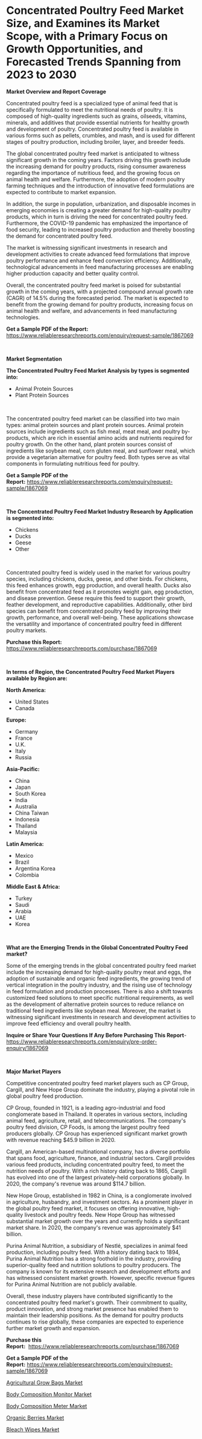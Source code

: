 <p><h1>Concentrated Poultry Feed Market Size, and Examines its Market Scope, with a Primary Focus on Growth Opportunities, and Forecasted Trends Spanning from 2023 to 2030</h1></p><p><strong>Market Overview and Report Coverage</strong></p>
<p><p>Concentrated poultry feed is a specialized type of animal feed that is specifically formulated to meet the nutritional needs of poultry. It is composed of high-quality ingredients such as grains, oilseeds, vitamins, minerals, and additives that provide essential nutrients for healthy growth and development of poultry. Concentrated poultry feed is available in various forms such as pellets, crumbles, and mash, and is used for different stages of poultry production, including broiler, layer, and breeder feeds.</p><p>The global concentrated poultry feed market is anticipated to witness significant growth in the coming years. Factors driving this growth include the increasing demand for poultry products, rising consumer awareness regarding the importance of nutritious feed, and the growing focus on animal health and welfare. Furthermore, the adoption of modern poultry farming techniques and the introduction of innovative feed formulations are expected to contribute to market expansion.</p><p>In addition, the surge in population, urbanization, and disposable incomes in emerging economies is creating a greater demand for high-quality poultry products, which in turn is driving the need for concentrated poultry feed. Furthermore, the COVID-19 pandemic has emphasized the importance of food security, leading to increased poultry production and thereby boosting the demand for concentrated poultry feed.</p><p>The market is witnessing significant investments in research and development activities to create advanced feed formulations that improve poultry performance and enhance feed conversion efficiency. Additionally, technological advancements in feed manufacturing processes are enabling higher production capacity and better quality control.</p><p>Overall, the concentrated poultry feed market is poised for substantial growth in the coming years, with a projected compound annual growth rate (CAGR) of 14.5% during the forecasted period. The market is expected to benefit from the growing demand for poultry products, increasing focus on animal health and welfare, and advancements in feed manufacturing technologies.</p></p>
<p><strong>Get a Sample PDF of the Report:</strong> <a href="https://www.reliableresearchreports.com/enquiry/request-sample/1867069">https://www.reliableresearchreports.com/enquiry/request-sample/1867069</a></p>
<p>&nbsp;</p>
<p><strong>Market Segmentation</strong></p>
<p><strong>The Concentrated Poultry Feed Market Analysis by types is segmented into:</strong></p>
<p><ul><li>Animal Protein Sources</li><li>Plant Protein Sources</li></ul></p>
<p>&nbsp;</p>
<p><p>The concentrated poultry feed market can be classified into two main types: animal protein sources and plant protein sources. Animal protein sources include ingredients such as fish meal, meat meal, and poultry by-products, which are rich in essential amino acids and nutrients required for poultry growth. On the other hand, plant protein sources consist of ingredients like soybean meal, corn gluten meal, and sunflower meal, which provide a vegetarian alternative for poultry feed. Both types serve as vital components in formulating nutritious feed for poultry.</p></p>
<p><strong>Get a Sample PDF of the Report:</strong>&nbsp;<a href="https://www.reliableresearchreports.com/enquiry/request-sample/1867069">https://www.reliableresearchreports.com/enquiry/request-sample/1867069</a></p>
<p>&nbsp;</p>
<p><strong>The Concentrated Poultry Feed Market Industry Research by Application is segmented into:</strong></p>
<p><ul><li>Chickens</li><li>Ducks</li><li>Geese</li><li>Other</li></ul></p>
<p>&nbsp;</p>
<p><p>Concentrated poultry feed is widely used in the market for various poultry species, including chickens, ducks, geese, and other birds. For chickens, this feed enhances growth, egg production, and overall health. Ducks also benefit from concentrated feed as it promotes weight gain, egg production, and disease prevention. Geese require this feed to support their growth, feather development, and reproductive capabilities. Additionally, other bird species can benefit from concentrated poultry feed by improving their growth, performance, and overall well-being. These applications showcase the versatility and importance of concentrated poultry feed in different poultry markets.</p></p>
<p><strong>Purchase this Report:</strong>&nbsp; <a href="https://www.reliableresearchreports.com/purchase/1867069">https://www.reliableresearchreports.com/purchase/1867069</a></p>
<p>&nbsp;</p>
<p><strong>In terms of Region, the Concentrated Poultry Feed Market Players available by Region are:</strong></p>
<p>
    <p> <strong> North America: </strong>
        <ul>
            <li>United States</li>
            <li>Canada</li>
        </ul>
        </p> 
    <p> <strong> Europe: </strong>
        <ul>
            <li>Germany</li>
            <li>France</li>
            <li>U.K.</li>
            <li>Italy</li>
            <li>Russia</li>
        </ul>
        </p> 
    <p> <strong> Asia-Pacific: </strong>
        <ul>
            <li>China</li>
            <li>Japan</li>
            <li>South Korea</li>
            <li>India</li>
            <li>Australia</li>
            <li>China Taiwan</li>
            <li>Indonesia</li>
            <li>Thailand</li>
            <li>Malaysia</li>
        </ul>
        </p> 
    <p> <strong> Latin America: </strong>
        <ul>
            <li>Mexico</li>
            <li>Brazil</li>
            <li>Argentina Korea</li>
            <li>Colombia</li>
        </ul>
        </p> 
    <p> <strong> Middle East & Africa: </strong>
        <ul>
            <li>Turkey</li>
            <li>Saudi</li>
            <li>Arabia</li>
            <li>UAE</li>
            <li>Korea</li>
        </ul>
    </p>
    </p>
<p>&nbsp;</p>
<p><strong>What are the Emerging Trends in the Global Concentrated Poultry Feed market?</strong></p>
<p><p>Some of the emerging trends in the global concentrated poultry feed market include the increasing demand for high-quality poultry meat and eggs, the adoption of sustainable and organic feed ingredients, the growing trend of vertical integration in the poultry industry, and the rising use of technology in feed formulation and production processes. There is also a shift towards customized feed solutions to meet specific nutritional requirements, as well as the development of alternative protein sources to reduce reliance on traditional feed ingredients like soybean meal. Moreover, the market is witnessing significant investments in research and development activities to improve feed efficiency and overall poultry health.</p></p>
<p><strong>Inquire or Share Your Questions If Any Before Purchasing This Report</strong>- <a href="https://www.reliableresearchreports.com/enquiry/pre-order-enquiry/1867069">https://www.reliableresearchreports.com/enquiry/pre-order-enquiry/1867069</a></p>
<p>&nbsp;</p>
<p><strong>Major Market Players</strong></p>
<p><p>Competitive concentrated poultry feed market players such as CP Group, Cargill, and New Hope Group dominate the industry, playing a pivotal role in global poultry feed production.</p><p>CP Group, founded in 1921, is a leading agro-industrial and food conglomerate based in Thailand. It operates in various sectors, including animal feed, agriculture, retail, and telecommunications. The company's poultry feed division, CP Foods, is among the largest poultry feed producers globally. CP Group has experienced significant market growth with revenue reaching $45.9 billion in 2020.</p><p>Cargill, an American-based multinational company, has a diverse portfolio that spans food, agriculture, finance, and industrial sectors. Cargill provides various feed products, including concentrated poultry feed, to meet the nutrition needs of poultry. With a rich history dating back to 1865, Cargill has evolved into one of the largest privately-held corporations globally. In 2020, the company's revenue was around $114.7 billion.</p><p>New Hope Group, established in 1982 in China, is a conglomerate involved in agriculture, husbandry, and investment sectors. As a prominent player in the global poultry feed market, it focuses on offering innovative, high-quality livestock and poultry feeds. New Hope Group has witnessed substantial market growth over the years and currently holds a significant market share. In 2020, the company's revenue was approximately $41 billion.</p><p>Purina Animal Nutrition, a subsidiary of Nestlé, specializes in animal feed production, including poultry feed. With a history dating back to 1894, Purina Animal Nutrition has a strong foothold in the industry, providing superior-quality feed and nutrition solutions to poultry producers. The company is known for its extensive research and development efforts and has witnessed consistent market growth. However, specific revenue figures for Purina Animal Nutrition are not publicly available.</p><p>Overall, these industry players have contributed significantly to the concentrated poultry feed market's growth. Their commitment to quality, product innovation, and strong market presence has enabled them to maintain their leadership positions. As the demand for poultry products continues to rise globally, these companies are expected to experience further market growth and expansion.</p></p>
<p><strong>Purchase this Report:</strong>&nbsp;&nbsp;<a href="https://www.reliableresearchreports.com/purchase/1867069">https://www.reliableresearchreports.com/purchase/1867069</a></p>
<p></p>
<p><strong>Get a Sample PDF of the Report:</strong>&nbsp;<a href="https://www.reliableresearchreports.com/enquiry/request-sample/1867069">https://www.reliableresearchreports.com/enquiry/request-sample/1867069</a></p>
<p><p><a href="https://github.com/sofyaavrova/Market-Research-Report-List-1/blob/main/agricultural-grow-bags-market.md">Agricultural Grow Bags Market</a></p><p><a href="https://medium.com/@danesanford_55006/body-composition-monitor-market-size-market-outlook-and-market-forecast-2023-to-2030-715993247264">Body Composition Monitor Market</a></p><p><a href="https://medium.com/@ollierippin/body-composition-meter-market-report-reveals-the-latest-trends-and-growth-opportunities-of-this-77dd5383641f">Body Composition Meter Market</a></p><p><a href="https://github.com/kholmovskayalyudmila/Market-Research-Report-List-1/blob/main/organic-berries-market.md">Organic Berries Market</a></p><p><a href="https://medium.com/@jettiejohns/bleach-wipes-market-analysis-and-sze-forecasted-for-period-from-2023-to-2030-e711784d8f9e">Bleach Wipes Market</a></p></p>